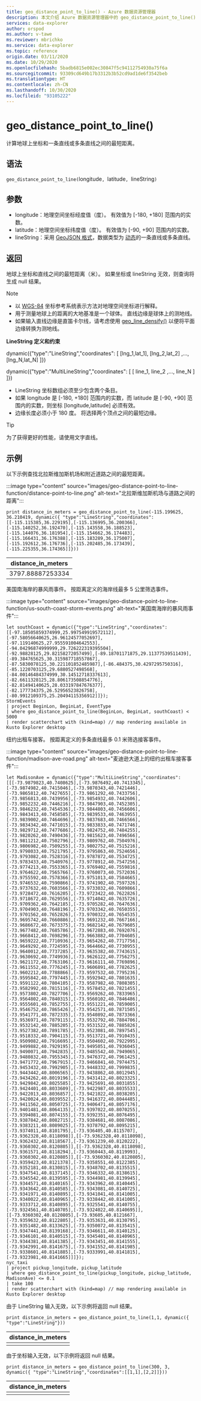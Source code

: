 ```yaml
---
title: geo_distance_point_to_line() - Azure 数据资源管理器
description: 本文介绍 Azure 数据资源管理器中的 geo_distance_point_to_line()。
services: data-explorer
author: orspod
ms.author: v-tawe
ms.reviewer: mbrichko
ms.service: data-explorer
ms.topic: reference
origin.date: 03/11/2020
ms.date: 10/29/2020
ms.openlocfilehash: 5badb6815e002ec30847f5c94112754930a75f6a
ms.sourcegitcommit: 93309cd649b17b3312b3b52cd9ad1de6f3542beb
ms.translationtype: HT
ms.contentlocale: zh-CN
ms.lasthandoff: 10/30/2020
ms.locfileid: "93105222"
---
```

# <a name="geo_distance_point_to_line"></a>geo_distance_point_to_line()

计算地球上坐标和一条直线或多条直线之间的最短距离。

## <a name="syntax"></a>语法

`geo_distance_point_to_line(`longitude`, `latitude`, `lineString`)`  

## <a name="arguments"></a>参数

* longitude：地理空间坐标经度值（度）。 有效值为 [-180, +180] 范围内的实数。
* latitude：地理空间坐标纬度值（度）。 有效值为 [-90, +90] 范围内的实数。
* lineString：采用 [GeoJSON 格式](https://tools.ietf.org/html/rfc7946)，数据类型为 [动态](./scalar-data-types/dynamic.md)的一条直线或多条直线。

## <a name="returns"></a>返回

地球上坐标和直线之间的最短距离（米）。 如果坐标或 lineString 无效，则查询将生成 null 结果。

> [!NOTE]
> * 以 [WGS-84](https://earth-info.nga.mil/GandG/update/index.php?action=home) 坐标参考系统表示方法对地理空间坐标进行解释。
> * 用于测量地球上的距离的大地基准是一个球体。 直线边缘是球体上的测地线。
> * 如果输入直线边缘是直笛卡尔线，请考虑使用 [geo_line_densify()](geo-line-densify-function.md) 以便将平面边缘转换为测地线。

**LineString 定义和约束**

dynamic({"type":"LineString","coordinates": [ [lng_1,lat_1], [lng_2,lat_2] ,..., [lng_N,lat_N] ]})

dynamic({"type":"MultiLineString","coordinates": [ [ line_1, line_2 ,..., line_N ] ]})

* LineString 坐标数组必须至少包含两个条目。
* 如果 longitude 是 [-180, +180] 范围内的实数，而 latitude 是 [-90, +90] 范围内的实数，则坐标 [longitude,latitude] 必须有效。
* 边缘长度必须小于 180 度。 将选择两个顶点之间的最短边缘。

> [!TIP]
> 为了获得更好的性能，请使用文字直线。

## <a name="examples"></a>示例

以下示例查找北拉斯维加斯机场和附近道路之间的最短距离。

:::image type="content" source="images/geo-distance-point-to-line-function/distance-point-to-line.png" alt-text="北拉斯维加斯机场与道路之间的距离":::

<!-- csl: https://help.kusto.chinacloudapi.cn/Samples -->
```kusto
print distance_in_meters = geo_distance_point_to_line(-115.199625, 36.210419, dynamic({ "type":"LineString","coordinates":[[-115.115385,36.229195],[-115.136995,36.200366],[-115.140252,36.192470],[-115.143558,36.188523],[-115.144076,36.181954],[-115.154662,36.174483],[-115.166431,36.176388],[-115.183289,36.175007],[-115.192612,36.176736],[-115.202485,36.173439],[-115.225355,36.174365]]}))
```

| distance_in_meters |
|--------------------|
| 3797.88887253334   |

美国南海岸的暴风雨事件。 按距离定义的海岸线最多 5 公里筛选事件。

:::image type="content" source="images/geo-distance-point-to-line-function/us-south-coast-storm-events.png" alt-text="美国南海岸的暴风雨事件":::

<!-- csl: https://help.kusto.chinacloudapi.cn/Samples -->
```kusto
let southCoast = dynamic({"type":"LineString","coordinates":[[-97.18505859374999,25.997549919572112],[-97.58056640625,26.96124577052697],[-97.119140625,27.955591004642553],[-94.04296874999999,29.726222319395504],[-92.98828125,29.82158272057499],[-89.18701171875,29.11377539511439],[-89.384765625,30.315987718557867],[-87.5830078125,30.221101852485987],[-86.484375,30.4297295750316],[-85.1220703125,29.6880527498568],[-84.00146484374999,30.14512718337613],[-82.6611328125,28.806173508854776],[-82.81494140625,28.033197847676377],[-82.177734375,26.52956523826758],[-80.9912109375,25.20494115356912]]});
StormEvents
| project BeginLon, BeginLat, EventType
| where geo_distance_point_to_line(BeginLon, BeginLat, southCoast) < 5000
| render scatterchart with (kind=map) // map rendering available in Kusto Explorer desktop
```

纽约出租车接客。 按距离定义的多条直线最多 0.1 米筛选接客事件。

:::image type="content" source="images/geo-distance-point-to-line-function/madison-ave-road.png" alt-text="麦迪逊大道上的纽约出租车接客事件":::

<!-- csl: https://help.kusto.chinacloudapi.cn/Samples -->
```kusto
let MadisonAve = dynamic({"type":"MultiLineString","coordinates":[[[-73.9879823,40.7408625],[-73.9876492,40.7413345],[-73.9874982,40.7415046],[-73.9870343,40.7421446],[-73.9865812,40.7427655],[-73.9861292,40.7433756],[-73.9856813,40.7439956],[-73.9854932,40.7442606],[-73.9852232,40.7446216],[-73.9847903,40.7452305],[-73.9846232,40.7454536],[-73.9844803,40.7456606],[-73.9843413,40.7458585],[-73.9839533,40.7463955],[-73.9839002,40.7464696],[-73.9837683,40.7466566],[-73.9834342,40.7471015],[-73.9833833,40.7471746],[-73.9829712,40.7477686],[-73.9824752,40.7484255],[-73.9820262,40.7490436],[-73.9815623,40.7496566],[-73.9811212,40.7502796],[-73.9809762,40.7504976],[-73.9806982,40.7509255],[-73.9802752,40.7515216],[-73.9798033,40.7521795],[-73.9795863,40.7524656],[-73.9793082,40.7528316],[-73.9787872,40.7534725],[-73.9783433,40.7540976],[-73.9778912,40.7547256],[-73.9774213,40.7553365],[-73.9769402,40.7559816],[-73.9764622,40.7565766],[-73.9760073,40.7572036],[-73.9755592,40.7578366],[-73.9751013,40.7584665],[-73.9746532,40.7590866],[-73.9741902,40.7597326],[-73.9737632,40.7603566],[-73.9733032,40.7609866],[-73.9728472,40.7616205],[-73.9723422,40.7622826],[-73.9718672,40.7629556],[-73.9714042,40.7635726],[-73.9709362,40.7642185],[-73.9705282,40.7647636],[-73.9704903,40.7648196],[-73.9703342,40.7650355],[-73.9701562,40.7652826],[-73.9700322,40.7654535],[-73.9695742,40.7660886],[-73.9691232,40.7667166],[-73.9686672,40.7673375],[-73.9682142,40.7679605],[-73.9677482,40.7685786],[-73.9672883,40.7692076],[-73.9668412,40.7698296],[-73.9663882,40.7704605],[-73.9659222,40.7710936],[-73.9654262,40.7717756],[-73.9649292,40.7724595],[-73.9644662,40.7730955],[-73.9640012,40.7737285],[-73.9635382,40.7743615],[-73.9630692,40.7749936],[-73.9626122,40.7756275],[-73.9621172,40.7763106],[-73.9616111,40.7769896],[-73.9611552,40.7776245],[-73.9606891,40.7782625],[-73.9602212,40.7788866],[-73.9597532,40.7795236],[-73.9595842,40.7797445],[-73.9592942,40.7801635],[-73.9591122,40.7804105],[-73.9587982,40.7808305],[-73.9582992,40.7815116],[-73.9578452,40.7821455],[-73.9573802,40.7827706],[-73.9569262,40.7833965],[-73.9564802,40.7840315],[-73.9560102,40.7846486],[-73.9555601,40.7852755],[-73.9551221,40.7859005],[-73.9546752,40.7865426],[-73.9542571,40.7871505],[-73.9541771,40.7872335],[-73.9540892,40.7873366],[-73.9536971,40.7879115],[-73.9532792,40.7884706],[-73.9532142,40.7885205],[-73.9531522,40.7885826],[-73.9527382,40.7891785],[-73.9523081,40.7897545],[-73.9518332,40.7904115],[-73.9513721,40.7910435],[-73.9509082,40.7916695],[-73.9504602,40.7922995],[-73.9499882,40.7929195],[-73.9495051,40.7936045],[-73.9490071,40.7942835],[-73.9485542,40.7949065],[-73.9480832,40.7955345],[-73.9476372,40.7961425],[-73.9471772,40.7967915],[-73.9466841,40.7974475],[-73.9453432,40.7992905],[-73.9448332,40.7999835],[-73.9443442,40.8006565],[-73.9438862,40.8012945],[-73.9434262,40.8019196],[-73.9431412,40.8023325],[-73.9429842,40.8025585],[-73.9425691,40.8031855],[-73.9424401,40.8033609],[-73.9422987,40.8035533],[-73.9422013,40.8036857],[-73.9421022,40.8038205],[-73.9420024,40.8039552],[-73.9416372,40.8044485],[-73.9411562,40.8050725],[-73.9406471,40.8057176],[-73.9401481,40.8064135],[-73.9397022,40.8070255],[-73.9394081,40.8074155],[-73.9392351,40.8076495],[-73.9387842,40.8082715],[-73.9384681,40.8087086],[-73.9383211,40.8089025],[-73.9378792,40.8095215],[-73.9374011,40.8101795],[-73.936405,40.8115707],[-73.9362328,40.8118098]],[[-73.9362328,40.8118098],[-73.9362432,40.8118567],[-73.9361239,40.8120222],[-73.9360302,40.8120805]],[[-73.9362328,40.8118098],[-73.9361571,40.8118294],[-73.9360443,40.8119993],[-73.9360302,40.8120805]],[[-73.9360302,40.8120805],[-73.9359423,40.8121378],[-73.9358551,40.8122385],[-73.9352181,40.8130815],[-73.9348702,40.8135515],[-73.9347541,40.8137145],[-73.9346332,40.8138615],[-73.9345542,40.8139595],[-73.9344981,40.8139945],[-73.9344571,40.8140165],[-73.9343962,40.8140445],[-73.9343642,40.8140585],[-73.9343081,40.8140725],[-73.9341971,40.8140895],[-73.9341041,40.8141005],[-73.9340022,40.8140965],[-73.9338442,40.8141005],[-73.9333712,40.8140895],[-73.9325541,40.8140755],[-73.9324561,40.8140705],[-73.9324022,40.8140695]],[[-73.9360302,40.8120805],[-73.93605,40.8121667],[-73.9359632,40.8122805],[-73.9353631,40.8130795],[-73.9351482,40.8133625],[-73.9350072,40.8135415],[-73.9347441,40.8139168],[-73.9346611,40.8140125],[-73.9346101,40.8140515],[-73.9345401,40.8140965],[-73.9344381,40.8141385],[-73.9343451,40.8141555],[-73.9342991,40.8141675],[-73.9341552,40.8141985],[-73.9338601,40.8141885],[-73.9333991,40.8141815],[-73.9323981,40.8141665]]]});
nyc_taxi
| project pickup_longitude, pickup_latitude
| where geo_distance_point_to_line(pickup_longitude, pickup_latitude, MadisonAve) <= 0.1
| take 100
| render scatterchart with (kind=map) // map rendering available in Kusto Explorer desktop
```

由于 LineString 输入无效，以下示例将返回 null 结果。

<!-- csl: https://help.kusto.chinacloudapi.cn/Samples -->
```kusto
print distance_in_meters = geo_distance_point_to_line(1,1, dynamic({ "type":"LineString"}))
```

| distance_in_meters |
|--------------------|
|                    |

由于坐标输入无效，以下示例将返回 null 结果。

```kusto
print distance_in_meters = geo_distance_point_to_line(300, 3, dynamic({ "type":"LineString","coordinates":[[1,1],[2,2]]}))
```

| distance_in_meters |
|--------------------|
|                    |
